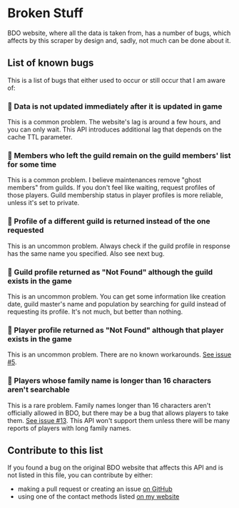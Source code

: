 # Broken Stuff
BDO website, where all the data is taken from, has a number of bugs, which affects by this scraper by design and, sadly, not much can be done about it.

## List of known bugs
This is a list of bugs that either used to occur or still occur that I am aware of:

### 🐞 Data is not updated immediately after it is updated in game
This is a common problem. The website's lag is around a few hours, and you can only wait. This API introduces additional lag that depends on the cache TTL parameter.

### 🐞 Members who left the guild remain on the guild members' list for some time
This is a common problem. I believe maintenances remove "ghost members" from guilds. If you don't feel like waiting, request profiles of those players. Guild membership status in player profiles is more reliable, unless it's set to private.

### 🐞 Profile of a different guild is returned instead of the one requested
This is an uncommon problem. Always check if the guild profile in response has the same name you specified. Also see next bug.

### 🐞 Guild profile returned as "Not Found" although the guild exists in the game
This is an uncommon problem. You can get some information like creation date, guild master's name and population by searching for guild instead of requesting its profile. It's not much, but better than nothing.

### 🐞 Player profile returned as "Not Found" although that player exists in the game
This is an uncommon problem. There are no known workarounds. [See issue #5](https://github.com/man90es/BDO-REST-API/issues/5).

### 🐞 Players whose family name is longer than 16 characters aren't searchable
This is a rare problem. Family names longer than 16 characters aren't officially allowed in BDO, but there may be a bug that allows players to take them. [See issue #13](https://github.com/man90es/BDO-REST-API/issues/13). This API won't support them unless there will be many reports of players with long family names.

## Contribute to this list
If you found a bug on the original BDO website that affects this API and is not listed in this file, you can contribute by either:
- making a pull request or creating an issue [on GitHub](https://github.com/man90es/BDO-REST-API)
- using one of the contact methods listed [on my website](https://www.hemlo.cc/)
